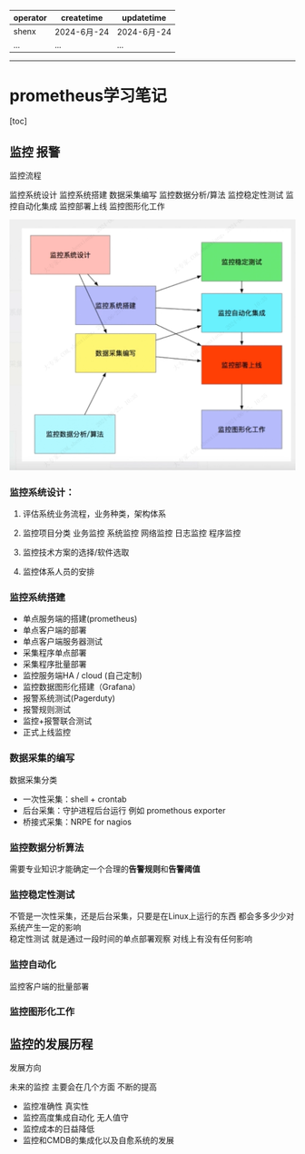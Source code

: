
| operator | createtime | updatetime |
| ---- | ---- | ---- |
| shenx | 2024-6月-24 | 2024-6月-24  |
| ... | ... | ... |
---
# prometheus学习笔记

[toc]

## 监控 报警

监控流程

监控系统设计
监控系统搭建
数据采集编写
监控数据分析/算法
监控稳定性测试
监控自动化集成
监控部署上线
监控图形化工作

![监控系统构建流程](image/prometheus-监控系统构建流程.png)


### 监控系统设计：

1. 评估系统业务流程，业务种类，架构体系  
   
2. 监控项目分类
    业务监控
    系统监控
    网络监控
    日志监控
    程序监控
    
3. 监控技术方案的选择/软件选取 
4. 监控体系人员的安排

### 监控系统搭建
* 单点服务端的搭建(prometheus)
* 单点客户端的部署
* 单点客户端服务器测试
* 采集程序单点部署
* 采集程序批量部署
* 监控服务端HA / cloud (⾃⼰定制)
* 监控数据图形化搭建（Grafana）
* 报警系统测试(Pagerduty)
* 报警规则测试
* 监控+报警联合测试
* 正式上线监控

### 数据采集的编写
数据采集分类
* 一次性采集：shell + crontab 
* 后台采集：守护进程后台运行 例如 promethous exporter
* 桥接式采集：NRPE for nagios

### 监控数据分析算法
需要专业知识才能确定一个合理的**告警规则**和**告警阈值**

### 监控稳定性测试
不管是⼀次性采集，还是后台采集，只要是在Linux上运⾏的东西 都会多多少少对系统产⽣⼀定的影响  
稳定性测试 就是通过⼀段时间的单点部署观察 对线上有没有任何影响

### 监控⾃动化
监控客户端的批量部署

### 监控图形化工作


## 监控的发展历程

发展方向

未来的监控 主要会在⼏个⽅⾯ 不断的提⾼
* 监控准确性 真实性
* 监控⾼度集成⾃动化 ⽆⼈值守
* 监控成本的⽇益降低
* 监控和CMDB的集成化以及⾃愈系统的发展

